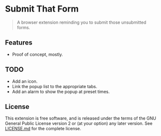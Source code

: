 # Submit That Form

> A browser extension reminding you to submit those unsubmitted forms.

## Features

- Proof of concept, mostly.

## TODO

- Add an icon.
- Link the popup list to the appropriate tabs.
- Add an alarm to show the popup at preset times.

## License

This extension is free software, and is released under the terms of the GNU General Public License version 2 or (at your option) any later version. See [LICENSE.md](LICENSE.md) for the complete license.